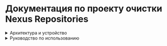 # Документация по проекту очистки Nexus Repositories

<details>
<summary>Архитектура и устройство</summary>

## Структура проекта

```
project_root/
│── main.py               # Точка входа, запуск программы
│── common.py             # Общие функции: загрузка конфигов, логирование, правила
│── repository.py         # Работа с репозиториями: raw, docker, вызовы API Nexus
│── maven.py              # Специализированная логика очистки для Maven
│── requirements.txt      # Зависимости проекта
│── configs/              # Папка с YAML-конфигами
│── logs/                 # Папка для логов (чистить не нужно)
│── .env                  # Файл с переменными окржуения
```

---

## `main.py`

Точка входа. Основные задачи:

- Сканирует папку `configs/` и подкаталоги на наличие `.yaml` файлов.
- Загружает конфиги с помощью `load_config` из `common.py`.
- Для каждого репозитория вызывает функцию `clear_repository` из `repository.py`.

Ключевая функция:

- **main()** – управляет процессом очистки.

---

## `common.py`

Общий модуль. В нём находятся:

- **Логирование** (ротация логов по дням, хранение до 7 файлов).
- **load_config(path)** – загрузка и парсинг YAML-файлов конфигурации.
- **get_matching_rule(...)** – определение правил хранения артефактов по регулярным выражениям или настройкам "по умолчанию".

---

## `repository.py`

Модуль для работы с репозиториями Nexus (raw, docker, maven).

Функции:

- **get_repository_format(repo_name)** – определяет формат репозитория (`raw`, `docker`, `maven2`).
- **get_repository_items(repo_name, repo_format)** – получает список артефактов или компонентов из Nexus API.
- **convert_raw_assets_to_components(assets)** – преобразует `raw` ассеты в компоненты (name + version).
- **delete_component(id, name, version, dry_run, use_asset)** – удаляет компонент или ассет из Nexus.
- **filter_components_to_delete(components, rules, ...)** – отбирает, что нужно удалить (по retention, reserved, last download).
- **clear_repository(repo_name, cfg)** – управляющая функция очистки репозитория.  
  Работает так:
  1. Определяет формат репозитория.
  2. Получает список элементов через API.
  3. В зависимости от формата применяет соответствующий фильтр (`filter_components_to_delete` или `filter_maven_components_to_delete`).
  4. Вызывает `delete_component` для удаления лишних артефактов.

---

## `maven.py`

Модуль для обработки **Maven-репозиториев**.

Функции:

- **detect_maven_type(component)** – определяет тип артефакта (`snapshot` или `release`).
- **filter_maven_components_to_delete(components, rules)** – фильтрует список компонентов Maven по правилам:
  - retention_days (возраст хранения),
  - reserved (количество последних версий для хранения),
  - min_days_since_last_download (защита от удаления недавно скачанных).

---

## `configs/`

Содержит YAML-файлы с правилами очистки. В каждом файле можно описать:

- `repo_names` – список репозиториев для очистки.
- `regex_rules` – правила очистки по маскам версий.
- `no_match_retention_days` – сколько хранить артефактов, если версия не подходит ни под одно правило.
- `no_match_reserved` – сколько последних версий хранить.
- `no_match_min_days_since_last_download` – сколько дней ждать после последней загрузки, прежде чем удалять.
- `maven_rules` – отдельные правила для `snapshot` и `release`.

---

## `logs/`

Папка с логами.  

- Логи ведутся в файл `logs/cleaner.log` и ротируются по дням.
- В логах фиксируется:
  - старт/завершение обработки репозиториев,
  - количество найденных и удалённых компонентов,
  - ошибки при запросах к API,
  - пропуски при dry-run.

---

## Взаимодействие модулей

```
main.py
  │
  ├── common.py
  │     ├── load_config()
  │     └── get_matching_rule()
  │
  └── repository.py
        ├── get_repository_format()
        ├── get_repository_items()
        ├── convert_raw_assets_to_components()
        ├── filter_components_to_delete()
        ├── delete_component()
        └── clear_repository()
              │
              └── maven.py (для maven2)
                     ├── detect_maven_type()
                     └── filter_maven_components_to_delete()
```

---
</details>

<details>
<summary>Руководство по использованию</summary>

# Пользовательская документация

## Инструкция по настройке конфигурации для очистки Nexus-репозиториев

Файл конфигурации (`.yaml`) описывает правила, по которым скрипт будет определять, какие компоненты можно удалить, а какие — сохранить.

> Поддерживаются репозитории форматов:
- **`docker`**
- **`raw`**
- **`maven`**

---

## Пример файла конфигурации

```yaml
repo_names:
  - test-docker
  - test-raw
  - test-maven

regex_rules:
  "^dev-":
    retention_days: 5
    reserved: 2
  "^release-.*":
    retention_days: 15
    reserved: 3
    min_days_since_last_download: 7

no_match_retention_days: 10
no_match_reserved: 1
no_match_min_days_since_last_download: 21

maven_rules:
  snapshot:
    regex_rules:
      ".*-SNAPSHOT":
        retention_days: 7
        reserved: 2
    no_match_retention_days: 14
    no_match_reserved: 1

  release:
    regex_rules:
      ".*":
        retention_days: 30
        reserved: 5
    no_match_retention_days: 60
    no_match_reserved: 2

dry_run: true
```

---

## Описание параметров

| Поле                                    | Описание                                                                |
| --------------------------------------- | ----------------------------------------------------------------------- |
| `repo_names`                            | Список репозиториев (`docker`, `raw` или `maven`), в которых будет производиться очистка |
| `regex_rules`                           | Словарь с шаблонами версий (регулярные выражения)                       |
| `retention_days`                        | Срок хранения для совпадающих по regex компонентов                      |
| `reserved`                              | Количество последних компонентов, которые нельзя удалять                |
| `min_days_since_last_download`          | Минимальное число дней с последнего скачивания                          |
| `no_match_retention_days`               | Срок хранения, если не совпадает ни с одним regex                       |
| `no_match_reserved`                     | Количество последних компонентов без совпадений, которые нужно оставить |
| `no_match_min_days_since_last_download` | Минимальные дни с последнего скачивания без совпадений                  |
| `dry_run`                               | `true` — только логирование, без удаления                               |
| `maven_rules`                           | Специальный блок правил для Maven (`snapshot` и `release`)              |

---

## Приоритет применения правил

| Приоритет | Параметр                                                                 | Где применяется            | Условие применения                                          |
| --------- | ------------------------------------------------------------------------ | -------------------------- | ----------------------------------------------------------- |
| 1         | `reserved` / `no_match_reserved`                                         | Внутри правила / глобально | **Сохраняется** N самых новых компонентов                   |
| 2         | `min_days_since_last_download` / `no_match_min_days_since_last_download` | Внутри правила / глобально | **Не удаляется**, если скачан менее X дней назад            |
| 2         | `retention_days` / `no_match_retention_days`                             | Внутри правила / глобально | Удаляется, если старше срока и не защищён другими условиями |

> ❗ Тег `latest` **никогда не удаляется**

---

## Поведение при разных комбинациях параметров

| **retention_days** | **reserved** | **min_days_since_last_download** | **Поведение программы**                                                                                                                                                                            |
| ------------------ | ------------ | --------------------------------- | -------------------------------------------------------------------------------------------------------------------------------------------------------------------------------------------------- |
| ✅                 | ✅            | ✅                                 | - Программа оставит **первые `reserved` компонента** даже если они старые. <br> - Компоненты, старше `retention_days` или не скачанные более чем на `min_days_since_last_download`, будут удалены. |
| ✅                 | ✅            | ❌                                 | - Программа оставит **первые `reserved` компонента** даже если они старые. <br> - Компоненты, старше `retention_days`, будут удалены, даже если они не были скачаны.                               |
| ✅                 | ❌            | ✅                                 | - Все компоненты старше `retention_days` или не скачанные более чем на `min_days_since_last_download`, будут удалены.                                                                              |
| ✅                 | ❌            | ❌                                 | - Все компоненты старше `retention_days`, будут удалены, вне зависимости от того, скачаны ли они.                                                                                                  |
| ❌                 | ✅            | ✅                                 | - Программа оставит **первые `reserved` компонента** даже если они не скачаны давно. <br> - Все компоненты, не скачанные более чем на `min_days_since_last_download`, будут удалены.               |
| ❌                 | ✅            | ❌                                 | - Программа оставит **первые `reserved` компонента**. <br> - Остальные удаляются, независимо от даты изменения или загрузки.                                                                       |
| ❌                 | ❌            | ✅                                 | - Все компоненты, не скачанные более чем на `min_days_since_last_download`, будут удалены.                                                                                                         |
| ❌                 | ❌            | ❌                                 | - Программа не будет удалять компоненты по времени скачивания. Она просто не применяет правила удаления и оставляет все компоненты.                                                                |

> ✅ - параметр задан  
> ❌ - параметр не задан

---

## Логика выбора правила по регулярке

Для определения правил хранения компонентов используется список регулярных выражений (`regex_rules`), сопоставляемых с версией компонента.

Если версия соответствует нескольким выражениям, применяется **одно** — с наибольшей длиной шаблона. Это считается более специфичным совпадением.

# Особенности фильтрации компонентов

Скрипт поддерживает **разные схемы фильтрации** в зависимости от типа репозитория:

| Тип репозитория | Что используется как имя компонента | Что считается версией компонента |
|------------------|--------------------------------------|----------------------------------|
| Docker           | `image:tag`                         | `tag` (тег Docker-образа)        |
| RAW              | `путь`                              | `имя файла` (последний сегмент)  |
| Maven            | `groupId:artifactId`                | `version` (например `1.0.0` или `1.0-SNAPSHOT`) |

---

## Docker

- **Имя компонента**: строка в формате `название_образа:тег`  
  Пример: `my-backend:dev-2025.08.01`

- **Для фильтрации** используется только часть **`тег`**, так как именно он отражает версионность компонента.  
  Название образа (например, `my-backend`) не участвует в проверке регулярных выражений.

- Регулярные выражения из `regex_rules` применяются к тегам Docker-образов.

---

## RAW

- **Имя компонента**: путь до файла внутри репозитория  
  Пример: `my-app/releases/1.2.3/build.zip`

- **Для фильтрации** используется только **имя файла** — последняя часть пути (в примере: `build.zip` или `1.2.3.zip` в зависимости от структуры).

- Регулярные выражения из `regex_rules` применяются к имени файла, а не к полному пути.

---

## ☕ Maven

- Поддерживаются два типа компонентов:  
  - **Snapshot** (например, `1.0-SNAPSHOT` или `1.0-20250829.123456-1`)  
  - **Release** (например, `1.0.0`, `2.3.4`)  

- Для каждого типа можно задать отдельные правила внутри блока `maven_rules`:
  - `snapshot:` → настройки для snapshot-компонентов  
  - `release:` → настройки для релизов

- **Имя компонента**: `groupId:artifactId`  
- **Версия**: `version` (например, `1.0-SNAPSHOT`, `2.3.0`)  
- Регулярные выражения из `regex_rules` внутри `maven_rules` применяются именно к версии.

---

# Примеры

### Docker

```yaml
regex_rules:
  "^dev-":
    retention_days: 5
```

Теги: `dev-1`, `dev-2`, `prod-1`  
→ Подойдут под правило только `dev-1`, `dev-2`.

---

### RAW

Файл: `projects/my-lib/versions/dev-1.0.0.zip`  
→ Для фильтрации используется `dev-1.0.0.zip`  
→ Если регулярка такая: `"^dev-"` — файл попадёт под правило.

---

### Maven

Версия: `my.group:my-artifact:1.0-SNAPSHOT`  
→ Определяется как **snapshot**  
→ Сравнивается с регулярками внутри `maven_rules.snapshot.regex_rules`

---

## ⚠️ Важно

**Паттерны не должны пересекаться.**  
Использование похожих или пересекающихся регулярных выражений — **крайне нежелательно**.  
Это приводит к непредсказуемым результатам, особенно если шаблоны одинаковой длины. Подобная конфигурация должна использоваться только в исключительных случаях.

---

# Пример работы очистки репозитория

## Компоненты

```text
release-1.0 (45 дней назад)
release-1.1 (30 дней назад)
release-1.2 (20 дней назад)
release-1.3 (10 дней назад)
release-1.4 (5 дней назад)
release-1.5 (2 дня назад)
```

## 🔧 Конфигурация

```yaml
regex_rules:
  "^release-":
    retention_days: 15
    reserved: 3
    min_days_since_last_download: 7
```

## Последние скачивания

| Компонент   | Последнее скачивание (дн. назад) |
| ----------- | -------------------------------- |
| release-1.0 | 50                               |
| release-1.1 | 40                               |
| release-1.2 | 15                               |
| release-1.3 | 5                                |
| release-1.4 | 3                                |
| release-1.5 | 1                                |

---

## Результат

| Компонент   | Возраст (дн.) | В reserved? | Старше retention? | Скачивали недавно? | Итог                                 |
|-------------|---------------|-------------|--------------------|---------------------|--------------------------------------|
| release-1.0 | 45            | ❌           | ✅                 | ❌                  | ❌ Удаляется (старый и не скачивали)  |
| release-1.1 | 30            | ❌           | ✅                 | ❌                  | ❌ Удаляется (старый и не скачивали)  |
| release-1.2 | 20            | ❌           | ✅                 | ❌                  | ❌ Удаляется (старый и не скачивали)  |
| release-1.3 | 10            | ✅           | ❌                 | ✅                  | ✅ Сохраняется (в reserved)           |
| release-1.4 | 5             | ✅           | ❌                 | ✅                  | ✅ Сохраняется (в reserved)           |
| release-1.5 | 2             | ✅           | ❌                 | ✅                  | ✅ Сохраняется (в reserved)           |

---

## Выводы

- `reserved: 3` → защищает `release-1.3`, `1.4`, `1.5`, **независимо от возраста и активности**.
- Остальные проверяются по:
  - `retention_days: 15`
  - `min_days_since_last_download: 7`
- Всё, что **старше 15 дней и не скачивалось более 7 дней**, — **удаляется**.

</details>
